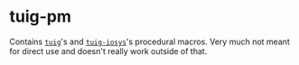 # tuig-pm

Contains [`tuig`][1]'s and [`tuig-iosys`][2]'s procedural macros.
Very much not meant for direct use and doesn't really work outside of that.

  [1]: https://crates.io/crates/tuig
  [2]: https://crates.io/crates/tuig-iosys
